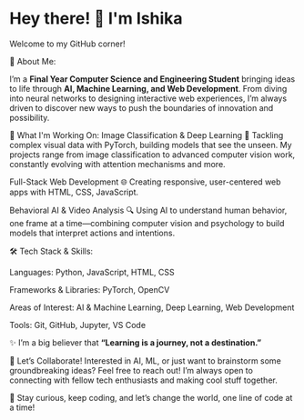 
# Hey there! 👋 I'm Ishika
Welcome to my GitHub corner!

🚀 About Me:

I’m a **Final Year Computer Science and Engineering Student** bringing ideas to life through **AI, Machine Learning, and Web Development**. From diving into neural networks to designing interactive web experiences, I’m always driven to discover new ways to push the boundaries of innovation and possibility.

🔭 What I'm Working On:
Image Classification & Deep Learning 🧠
Tackling complex visual data with PyTorch, building models that see the unseen. My projects range from image classification to advanced computer vision work, constantly evolving with attention mechanisms and more.

Full-Stack Web Development 🌐
Creating responsive, user-centered web apps with HTML, CSS, JavaScript.

Behavioral AI & Video Analysis 🔍
Using AI to understand human behavior, one frame at a time—combining computer vision and psychology to build models that interpret actions and intentions.

🛠️ Tech Stack & Skills:

Languages: Python, JavaScript, HTML, CSS

Frameworks & Libraries: PyTorch, OpenCV

Areas of Interest: AI & Machine Learning, Deep Learning, Web Development

Tools: Git, GitHub, Jupyter, VS Code

✨ 
I’m a big believer that **“Learning is a journey, not a destination.”**

🤝 Let’s Collaborate!
Interested in AI, ML, or just want to brainstorm some groundbreaking ideas? Feel free to reach out! I’m always open to connecting with fellow tech enthusiasts and making cool stuff together.

🌱 Stay curious, keep coding, and let’s change the world, one line of code at a time!








<!--
**ishika-pandey/ishika-pandey** is a ✨ _special_ ✨ repository because its `README.md` (this file) appears on your GitHub profile.

Here are some ideas to get you started:

- 🔭 I’m currently working on ...
- 🌱 I’m currently learning ...
- 👯 I’m looking to collaborate on ...
- 🤔 I’m looking for help with ...
- 💬 Ask me about ...
- 📫 How to reach me: ...
- 😄 Pronouns: ...
- ⚡ Fun fact: ...
-->
